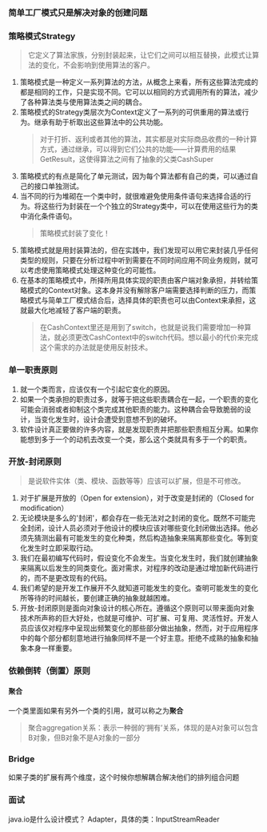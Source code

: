### 简单工厂模式只是解决对象的创建问题

### 策略模式Strategy
> 它定义了算法家族，分别封装起来，让它们之间可以相互替换，此模式让算法的变化，不会影响到使用算法的客户。
1. 策略模式是一种定义一系列算法的方法，从概念上来看，所有这些算法完成的都是相同的工作，只是实现不同。它可以以相同的方式调用所有的算法，减少了各种算法类与使用算法类之间的耦合。
2. 策略模式的Strategy类层次为Context定义了一系列的可供重用的算法或行为。继承有助于析取出这些算法中的公共功能。
   > 对于打折、返利或者其他的算法，其实都是对实际商品收费的一种计算方式，通过继承，可以得到它们公共的功能——计算费用的结果GetResult，这使得算法之间有了抽象的父类CashSuper
3. 策略模式的有点是简化了单元测试，因为每个算法都有自己的类，可以通过自己的接口单独测试。
4. 当不同的行为堆砌在一个类中时，就很难避免使用条件语句来选择合适的行为。将这些行为封装在一个个独立的Strategy类中，可以在使用这些行为的类中消化条件语句。
   > 策略模式封装了变化！
5. 策略模式就是用封装算法的，但在实践中，我们发现可以用它来封装几乎任何类型的规则，只要在分析过程中听到需要在不同时间应用不同业务规则，就可以考虑使用策略模式处理这种变化的可能性。
6. 在基本的策略模式中，所择所用具体实现的职责由客户端对象承担，并转给策略模式的Context对象。这本身并没有解除客户端需要选择判断的压力，而策略模式与简单工厂模式结合后，选择具体的职责也可以由Context来承担，这就最大化地减轻了客户端的职责。
   > 在CashContext里还是用到了switch，也就是说我们需要增加一种算法，就必须更改CashContext中的switch代码。想以最小的代价来完成这个需求的办法就是使用反射技术。

### 单一职责原则
1. 就一个类而言，应该仅有一个引起它变化的原因。
2. 如果一个类承担的职责过多，就等于把这些职责耦合在一起，一个职责的变化可能会消弱或者抑制这个类完成其他职责的能力。这种耦合会导致脆弱的设计，当变化发生时，设计会遭受到意想不到的破坏。
3. 软件设计真正要做的许多内容，就是发现职责并把那些职责相互分离。如果你能想到多于一个的动机去改变一个类，那么这个类就具有多于一个的职责。

### 开放-封闭原则
> 是说软件实体（类、模块、函数等等）应该可以扩展，但是不可修改。
1. 对于扩展是开放的（Open for extension），对于改变是封闭的（Closed for modification）
2. 无论模块是多么的'封闭'，都会存在一些无法对之封闭的变化。既然不可能完全封闭，设计人员必须对于他设计的模块应该对哪些变化封闭做出选择。他必须先猜测出最有可能发生的变化种类，然后构造抽象来隔离那些变化。等到变化发生时立即采取行动。
3. 我们在最初编写代码时，假设变化不会发生。当变化发生时，我们就创建抽象来隔离以后发生的同类变化。面对需求，对程序的改动是通过增加新代码进行的，而不是更改现有的代码。
4. 我们希望的是开发工作展开不久就知道可能发生的变化。查明可能发生的变化所等待的时间越长，要创建正确的抽象就越困难。
5. 开放-封闭原则是面向对象设计的核心所在。遵循这个原则可以带来面向对象技术所声称的巨大好处，也就是可维护、可扩展、可复用、灵活性好。开发人员应该仅对程序中呈现出频繁变化的那些部分做出抽象，然而，对于应用程序中的每个部分都刻意地进行抽象同样不是一个好主意。拒绝不成熟的抽象和抽象本身一样重要。

### 依赖倒转（倒置）原则

#### 聚合
一个类里面如果有另外一个类的引用，就可以称之为**聚合**
> 聚合aggregation关系：表示一种弱的‘拥有’关系，体现的是A对象可以包含B对象，但B对象不是A对象的一部分

### Bridge
如果子类的扩展有两个维度，这个时候你想解耦合解决他们的排列组合问题


### 面试
java.io是什么设计模式？
Adapter，具体的类：InputStreamReader





















